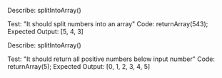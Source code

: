 Describe: splitIntoArray()

Test: "It should split numbers into an array"
Code: returnArray(543);
Expected Output: [5, 4, 3]

Describe: splitIntoArray()

Test: "It should return all positive numbers below input number"
Code: returnArray(5);
Expected Output: [0, 1, 2, 3, 4, 5]